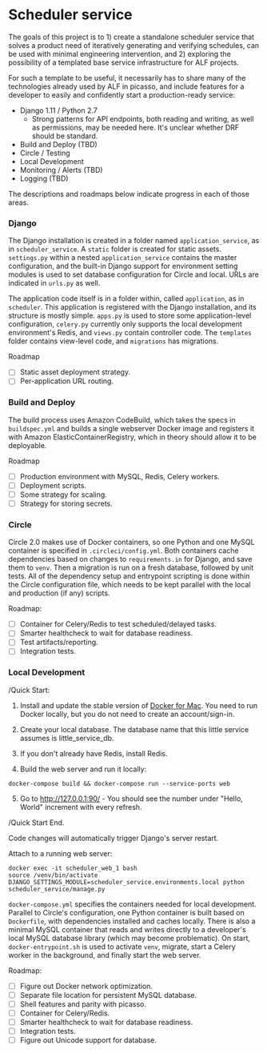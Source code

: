 # Scheduler service

The goals of this project is to 1) create a standalone scheduler service that solves a product need of iteratively generating and verifying schedules, can be used with minimal engineering intervention, and 2) exploring the possibility of a templated base service infrastructure for ALF projects.

For such a template to be useful, it necessarily has to share many of the technologies already used by ALF in picasso, and include features for a developer to easily and confidently start a production-ready service:
- Django 1.11 / Python 2.7
    - Strong patterns for API endpoints, both reading and writing, as well as permissions, may be needed here. It's unclear whether DRF should be standard.
- Build and Deploy (TBD)
- Circle / Testing
- Local Development
- Monitoring / Alerts (TBD)
- Logging (TBD)

The descriptions and roadmaps below indicate progress in each of those areas.

### Django

The Django installation is created in a folder named `application_service`, as in `scheduler_service`. A `static` folder is created for static assets. `settings.py` within a nested `application_service` contains the master configuration, and the built-in Django support for environment setting modules is used to set database configuration for Circle and local. URLs are indicated in `urls.py` as well.

The application code itself is in a folder within, called `application`, as in `scheduler`. This application is registered with the Django installation, and its structure is mostly simple. `apps.py` is used to store some application-level configuration, `celery.py` currently only supports the local development environment's Redis, and `views.py` contain controller code. The `templates` folder contains view-level code, and `migrations` has migrations.

Roadmap
- [ ] Static asset deployment strategy.
- [ ] Per-application URL routing.

### Build and Deploy

The build process uses Amazon CodeBuild, which takes the specs in `buildspec.yml` and builds a single webserver Docker image and registers it with Amazon ElasticContainerRegistry, which in theory should allow it to be deployable.

Roadmap
- [ ] Production environment with MySQL, Redis, Celery workers.
- [ ] Deployment scripts.
- [ ] Some strategy for scaling.
- [ ] Strategy for storing secrets.

### Circle
Circle 2.0 makes use of Docker containers, so one Python and one MySQL container is specified in `.circleci/config.yml`. Both containers cache dependencies based on changes to `requirements.in` for Django, and save them to `venv`. Then a migration is run on a fresh database, followed by unit tests. All of the dependency setup and entrypoint scripting is done within the Circle configuration file, which needs to be kept parallel with the local and production (if any) scripts.

Roadmap:
- [ ] Container for Celery/Redis to test scheduled/delayed tasks.
- [ ] Smarter healthcheck to wait for database readiness.
- [ ] Test artifacts/reporting.
- [ ] Integration tests.

### Local Development

/Quick Start:

1. Install and update the stable version of [Docker for Mac](https://docs.docker.com/docker-for-mac/install/).
   You need to run Docker locally, but you do not need to create an account/sign-in.

2. Create your local database. The database name that this little service assumes is little_service_db.

3. If you don't already have Redis, install Redis.

4. Build the web server and run it locally:
```
docker-compose build && docker-compose run --service-ports web
```

5. Go to http://127.0.0.1:90/ - You should see the number under "Hello, World" increment with every refresh.

/Quick Start End.

Code changes will automatically trigger Django's server restart.

Attach to a running web server:
```
docker exec -it scheduler_web_1 bash
source /venv/bin/activate
DJANGO_SETTINGS_MODULE=scheduler_service.environments.local python scheduler_service/manage.py
```

`docker-compose.yml` specifies the containers needed for local development. Parallel to Circle's configuration, one Python container is built based on `Dockerfile`, with dependencies installed and caches locally. There is also a minimal MySQL container that reads and writes directly to a developer's local MySQL database library (which may become problematic). On start, `docker-entrypoint.sh` is used to activate `venv`, migrate, start a Celery worker in the background, and finally start the web server.

Roadmap:
- [ ] Figure out Docker network optimization.
- [ ] Separate file location for persistent MySQL database.
- [ ] Shell features and parity with picasso.
- [ ] Container for Celery/Redis.
- [ ] Smarter healthcheck to wait for database readiness.
- [ ] Integration tests.
- [ ] Figure out Unicode support for database.
